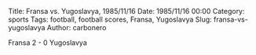 Title: Fransa vs. Yugoslavya, 1985/11/16
Date: 1985/11/16 00:00
Category: sports
Tags: football, football scores, Fransa, Yugoslavya
Slug: fransa-vs-yugoslavya
Author: carbonero


Fransa 2 - 0 Yugoslavya
